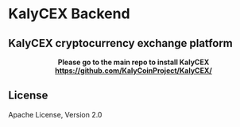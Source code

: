 # KalyCEX Backend

## KalyCEX cryptocurrency exchange platform



<p align="center"><b>Please go to the main repo to install KalyCEX <a href="https://github.com/KalyCoinProject/KalyCEX/">https://github.com/KalyCoinProject/KalyCEX/</a></b></p>


## License
Apache License, Version 2.0
